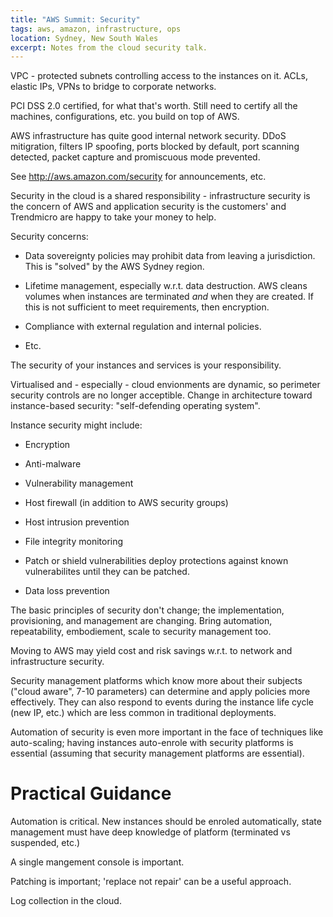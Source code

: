 ```yaml
---
title: "AWS Summit: Security"
tags: aws, amazon, infrastructure, ops
location: Sydney, New South Wales
excerpt: Notes from the cloud security talk.
---
```


VPC - protected subnets controlling access to the instances on it. ACLs, 
elastic IPs, VPNs to bridge to corporate networks.

PCI DSS 2.0 certified, for what that's worth. Still need to certify all the
machines, configurations, etc. you build on top of AWS.

AWS infrastructure has quite good internal network security. DDoS 
mitigration, filters IP spoofing, ports blocked by default, port scanning 
detected, packet capture and promiscuous mode prevented.

See http://aws.amazon.com/security for announcements, etc.

Security in the cloud is a shared responsibility - infrastructure security is
the concern of AWS and application security is the customers' and Trendmicro 
are happy to take your money to help.

Security concerns:

- Data sovereignty policies may prohibit data from leaving a jurisdiction. 
  This is "solved" by the AWS Sydney region.

- Lifetime management, especially w.r.t. data destruction. AWS cleans
  volumes when instances are terminated *and* when they are created. If this 
  is not sufficient to meet requirements, then encryption.

- Compliance with external regulation and internal policies.

- Etc.

The security of your instances and services is your responsibility.

Virtualised and - especially - cloud envionments are dynamic, so  perimeter
security controls are no longer acceptible. Change in architecture toward
instance-based security: "self-defending operating system".

Instance security might include:

- Encryption

- Anti-malware

- Vulnerability management

- Host firewall (in addition to AWS security groups)

- Host intrusion prevention 

- File integrity monitoring

- Patch or shield vulnerabilities deploy protections against known
  vulnerabilites until they can be patched.

- Data loss prevention

The basic principles of security don't change; the implementation,
provisioning, and management are changing. Bring automation, repeatability,
embodiement, scale to security management too.

Moving to AWS may yield cost and risk savings w.r.t. to network and
infrastructure security.

Security management platforms which know more about their subjects ("cloud
aware", 7-10 parameters) can determine and apply policies more effectively.
They can also respond to events during the instance life cycle (new IP, etc.)
which are less common in traditional deployments.

Automation of security is even more important in the face of techniques like
auto-scaling; having instances auto-enrole with security platforms is
essential (assuming that security management platforms are essential).

# Practical Guidance

Automation is critical. New instances should be enroled automatically, state
management must have deep knowledge of platform (terminated vs suspended,
etc.)

A single mangement console is important.

Patching is important; 'replace not repair' can be a useful approach.

Log collection in the cloud.

